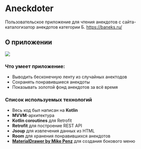 # Aneckdoter
Пользовательское приложение для чтения анекдотов с сайта-каталогизатор анекдотов категории Б.
https://baneks.ru/

## О приложении

![](https://github.com/K0RGA/files/blob/main/Screenrecorder-2022-11-24-18-50-02-721-_online-video-cutter.com_-_2_.gif)

### Что умеет приложение:
* Выводить бесконечную ленту из случайных анектодов
* Сохранять понравившиеся анекдоты
* Показывать золотой фонд анекдотов за всё время

### Список используемых технологий
* Весь код был написан  на **Kotlin**
* **MVVM**-архитектура
* **Kotlin coroutines** для Retrofit
* **Retrofit** для построение REST API
* **Jsoup** для извлечения данных из HTML
* **Room** для хранения понравившихся анекдотов
* [**MaterialDrawer by Mike Penz**](https://github.com/mikepenz/MaterialDrawer) для создания бокового меню

